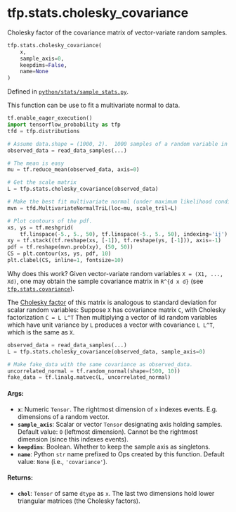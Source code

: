 <div itemscope itemtype="http://developers.google.com/ReferenceObject">
<meta itemprop="name" content="tfp.stats.cholesky_covariance" />
<meta itemprop="path" content="Stable" />
</div>

# tfp.stats.cholesky_covariance

Cholesky factor of the covariance matrix of vector-variate random samples.

``` python
tfp.stats.cholesky_covariance(
    x,
    sample_axis=0,
    keepdims=False,
    name=None
)
```



Defined in [`python/stats/sample_stats.py`](https://github.com/tensorflow/probability/tree/master/tensorflow_probability/python/stats/sample_stats.py).

<!-- Placeholder for "Used in" -->

This function can be use to fit a multivariate normal to data.

```python
tf.enable_eager_execution()
import tensorflow_probability as tfp
tfd = tfp.distributions

# Assume data.shape = (1000, 2).  1000 samples of a random variable in R^2.
observed_data = read_data_samples(...)

# The mean is easy
mu = tf.reduce_mean(observed_data, axis=0)

# Get the scale matrix
L = tfp.stats.cholesky_covariance(observed_data)

# Make the best fit multivariate normal (under maximum likelihood condition).
mvn = tfd.MultivariateNormalTriL(loc=mu, scale_tril=L)

# Plot contours of the pdf.
xs, ys = tf.meshgrid(
    tf.linspace(-5., 5., 50), tf.linspace(-5., 5., 50), indexing='ij')
xy = tf.stack((tf.reshape(xs, [-1]), tf.reshape(ys, [-1])), axis=-1)
pdf = tf.reshape(mvn.prob(xy), (50, 50))
CS = plt.contour(xs, ys, pdf, 10)
plt.clabel(CS, inline=1, fontsize=10)
```

Why does this work?
Given vector-variate random variables `X = (X1, ..., Xd)`, one may obtain the
sample covariance matrix in `R^{d x d}` (see <a href="../../tfp/stats/covariance.md"><code>tfp.stats.covariance</code></a>).

The [Cholesky factor](https://en.wikipedia.org/wiki/Cholesky_decomposition)
of this matrix is analogous to standard deviation for scalar random variables:
Suppose `X` has covariance matrix `C`, with Cholesky factorization `C = L L^T`
Then multiplying a vector of iid random variables which have unit variance by
`L` produces a vector with covariance `L L^T`, which is the same as `X`.

```python
observed_data = read_data_samples(...)
L = tfp.stats.cholesky_covariance(observed_data, sample_axis=0)

# Make fake_data with the same covariance as observed_data.
uncorrelated_normal = tf.random_normal(shape=(500, 10))
fake_data = tf.linalg.matvec(L, uncorrelated_normal)
```

#### Args:

* <b>`x`</b>:  Numeric `Tensor`.  The rightmost dimension of `x` indexes events. E.g.
    dimensions of a random vector.
* <b>`sample_axis`</b>: Scalar or vector `Tensor` designating axis holding samples.
    Default value: `0` (leftmost dimension). Cannot be the rightmost dimension
      (since this indexes events).
* <b>`keepdims`</b>:  Boolean.  Whether to keep the sample axis as singletons.
* <b>`name`</b>: Python `str` name prefixed to Ops created by this function.
        Default value: `None` (i.e., `'covariance'`).


#### Returns:

* <b>`chol`</b>:  `Tensor` of same `dtype` as `x`.  The last two dimensions hold
    lower triangular matrices (the Cholesky factors).